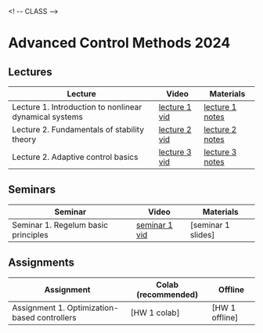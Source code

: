 <! -- CLASS -->
# Advanced Control Methods 2024 
## Lectures
Lecture | Video | Materials | 
| ----- |  ----- | ----- |
| Lecture 1. Introduction to nonlinear dynamical systems | [lecture 1 vid] | [lecture 1 notes] |
| Lecture 2. Fundamentals of stability theory | [lecture 2 vid] | [lecture 2 notes] |
| Lecture 2. Adaptive control basics | [lecture 3 vid] | [lecture 3 notes] |

## Seminars 
Seminar | Video | Materials | 
| ----- | ------ | ----- |
| Seminar 1. Regelum basic principles | [seminar 1 vid] | [seminar 1 slides] |

## Assignments
Assignment | Colab (recommended) | Offline |
| ----- | ----- | ----- |
| Assignment 1. Optimization-based controllers | [HW 1 colab] | [HW 1 offline] |

[lecture 1 notes]: https://gitflic.ru/project/aidynamicaction/classedu2024-advctrl/file?file=lectures%2Flec-1&branch=master
[lecture 2 notes]: https://gitflic.ru/project/aidynamicaction/classedu2024-advctrl/file?file=lectures%2Flec-2&branch=master
[lecture 3 notes]: https://gitflic.ru/project/aidynamicaction/classedu2024-advctrl/file?file=lectures%2Flec-3&branch=master

[lecture 1 vid]: https://dzen.ru/video/watch/660a9f59f6a00f699fba946a
[lecture 2 vid]: https://dzen.ru/video/watch/660cba638529120e745a479c
[lecture 3 vid]: https://dzen.ru/video/watch/660cbb9c1039527997a50755


[seminar 1 vid]: https://dzen.ru/video/watch/660af5f79b4019737ac1e671
